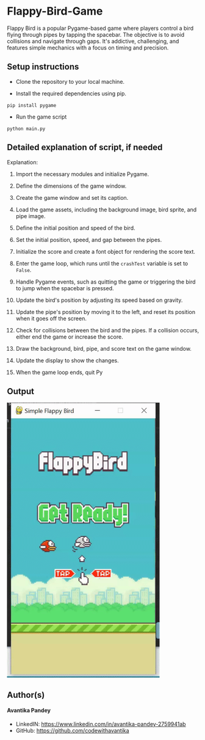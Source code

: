 # Flappy-Bird-Game

Flappy Bird is a popular Pygame-based game where players control a bird flying through pipes by tapping the spacebar. The objective is to avoid collisions and navigate through gaps. It's addictive, challenging, and features simple mechanics with a focus on timing and precision.


## Setup instructions

- Clone the repository to your local machine.


- Install the required dependencies using pip.

```
pip install pygame
```

- Run the game script

```
python main.py
```


## Detailed explanation of script, if needed

Explanation:

1. Import the necessary modules and initialize Pygame.

2. Define the dimensions of the game window.

3. Create the game window and set its caption.

4. Load the game assets, including the background image, bird sprite, and pipe image.

5. Define the initial position and speed of the bird.

6. Set the initial position, speed, and gap between the pipes.

7. Initialize the score and create a font object for rendering the score text.

8. Enter the game loop, which runs until the `crashTest` variable is set to `False`.

9. Handle Pygame events, such as quitting the game or triggering the bird to jump when the spacebar is pressed.

10. Update the bird's position by adjusting its speed based on gravity.

11. Update the pipe's position by moving it to the left, and reset its position when it goes off the screen.

12. Check for collisions between the bird and the pipes. If a collision occurs, either end the game or increase the score.

13. Draw the background, bird, pipe, and score text on the game window.

14. Update the display to show the changes.

15. When the game loop ends, quit Py

## Output

<img src="screenshot.gif" height="45%">

## Author(s)

#### Avantika Pandey
- LinkedIN: https://www.linkedin.com/in/avantika-pandey-2759941ab 
- GitHub: https://github.com/codewithavantika

